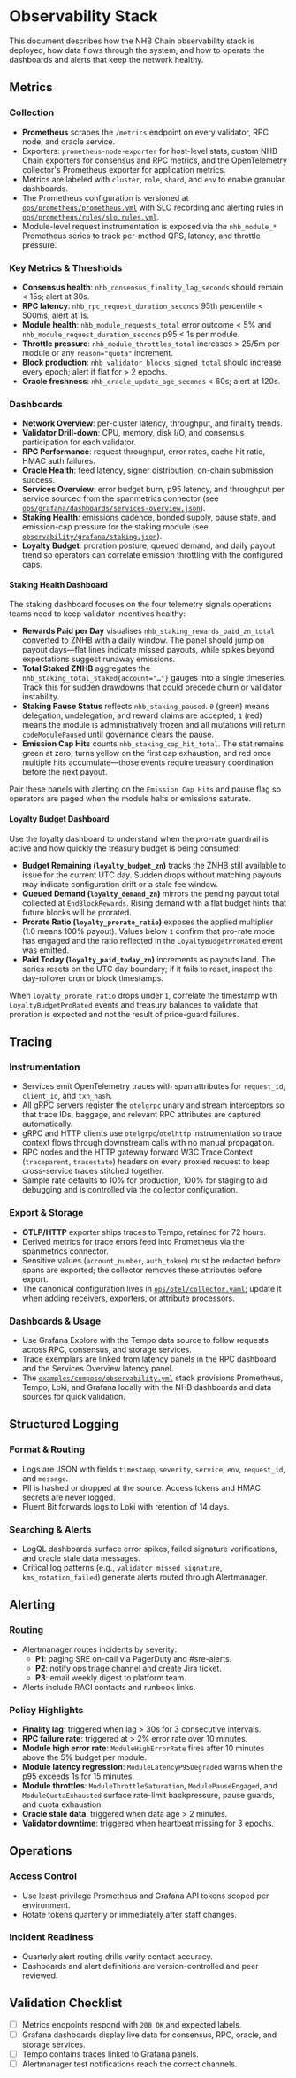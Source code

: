 # Observability Stack

This document describes how the NHB Chain observability stack is deployed, how data flows through the system, and how to operate the dashboards and alerts that keep the network healthy.

## Metrics

### Collection
- **Prometheus** scrapes the `/metrics` endpoint on every validator, RPC node, and oracle service.
- Exporters: `prometheus-node-exporter` for host-level stats, custom NHB Chain exporters for consensus and RPC metrics, and the OpenTelemetry collector's Prometheus exporter for application metrics.
- Metrics are labeled with `cluster`, `role`, `shard`, and `env` to enable granular dashboards.
- The Prometheus configuration is versioned at [`ops/prometheus/prometheus.yml`](../../ops/prometheus/prometheus.yml) with SLO recording and alerting rules in [`ops/prometheus/rules/slo.rules.yml`](../../ops/prometheus/rules/slo.rules.yml).
- Module-level request instrumentation is exposed via the `nhb_module_*` Prometheus series to track per-method QPS, latency, and throttle pressure.

### Key Metrics & Thresholds
- **Consensus health**: `nhb_consensus_finality_lag_seconds` should remain < 15s; alert at 30s.
- **RPC latency**: `nhb_rpc_request_duration_seconds` 95th percentile < 500ms; alert at 1s.
- **Module health**: `nhb_module_requests_total` error outcome < 5% and `nhb_module_request_duration_seconds` p95 < 1s per module.
- **Throttle pressure**: `nhb_module_throttles_total` increases > 25/5m per module or any `reason="quota"` increment.
- **Block production**: `nhb_validator_blocks_signed_total` should increase every epoch; alert if flat for > 2 epochs.
- **Oracle freshness**: `nhb_oracle_update_age_seconds` < 60s; alert at 120s.

### Dashboards
- **Network Overview**: per-cluster latency, throughput, and finality trends.
- **Validator Drill-down**: CPU, memory, disk I/O, and consensus participation for each validator.
- **RPC Performance**: request throughput, error rates, cache hit ratio, HMAC auth failures.
- **Oracle Health**: feed latency, signer distribution, on-chain submission success.
- **Services Overview**: error budget burn, p95 latency, and throughput per service sourced from the spanmetrics connector (see [`ops/grafana/dashboards/services-overview.json`](../../ops/grafana/dashboards/services-overview.json)).
- **Staking Health**: emissions cadence, bonded supply, pause state, and emission-cap pressure for the staking module (see [`observability/grafana/staking.json`](../../observability/grafana/staking.json)).
- **Loyalty Budget**: proration posture, queued demand, and daily payout trend so operators can correlate emission throttling with the configured caps.

#### Staking Health Dashboard

The staking dashboard focuses on the four telemetry signals operations teams need to keep validator incentives healthy:

- **Rewards Paid per Day** visualises `nhb_staking_rewards_paid_zn_total` converted to ZNHB with a daily window. The panel should jump on payout days—flat lines indicate missed payouts, while spikes beyond expectations suggest runaway emissions.
- **Total Staked ZNHB** aggregates the `nhb_staking_total_staked{account="…"}` gauges into a single timeseries. Track this for sudden drawdowns that could precede churn or validator instability.
- **Staking Pause Status** reflects `nhb_staking_paused`. `0` (green) means delegation, undelegation, and reward claims are accepted; `1` (red) means the module is administratively frozen and all mutations will return `codeModulePaused` until governance clears the pause.
- **Emission Cap Hits** counts `nhb_staking_cap_hit_total`. The stat remains green at zero, turns yellow on the first cap exhaustion, and red once multiple hits accumulate—those events require treasury coordination before the next payout.

Pair these panels with alerting on the `Emission Cap Hits` and pause flag so operators are paged when the module halts or emissions saturate.

#### Loyalty Budget Dashboard

Use the loyalty dashboard to understand when the pro-rate guardrail is active and how quickly the treasury budget is being consumed:

- **Budget Remaining (`loyalty_budget_zn`)** tracks the ZNHB still available to issue for the current UTC day. Sudden drops without matching payouts may indicate configuration drift or a stale fee window.
- **Queued Demand (`loyalty_demand_zn`)** mirrors the pending payout total collected at `EndBlockRewards`. Rising demand with a flat budget hints that future blocks will be prorated.
- **Prorate Ratio (`loyalty_prorate_ratio`)** exposes the applied multiplier (1.0 means 100% payout). Values below `1` confirm that pro-rate mode has engaged and the ratio reflected in the `LoyaltyBudgetProRated` event was emitted.
- **Paid Today (`loyalty_paid_today_zn`)** increments as payouts land. The series resets on the UTC day boundary; if it fails to reset, inspect the day-rollover cron or block timestamps.

When `loyalty_prorate_ratio` drops under `1`, correlate the timestamp with `LoyaltyBudgetProRated` events and treasury balances to validate that proration is expected and not the result of price-guard failures.

## Tracing

### Instrumentation
- Services emit OpenTelemetry traces with span attributes for `request_id`, `client_id`, and `txn_hash`.
- All gRPC servers register the `otelgrpc` unary and stream interceptors so that trace IDs, baggage, and relevant RPC attributes are captured automatically.
- gRPC and HTTP clients use `otelgrpc`/`otelhttp` instrumentation so trace context flows through downstream calls with no manual propagation.
- RPC nodes and the HTTP gateway forward W3C Trace Context (`traceparent`, `tracestate`) headers on every proxied request to keep cross-service traces stitched together.
- Sample rate defaults to 10% for production, 100% for staging to aid debugging and is controlled via the collector configuration.

### Export & Storage
- **OTLP/HTTP** exporter ships traces to Tempo, retained for 72 hours.
- Derived metrics for trace errors feed into Prometheus via the spanmetrics connector.
- Sensitive values (`account_number`, `auth_token`) must be redacted before spans are exported; the collector removes these attributes before export.
- The canonical configuration lives in [`ops/otel/collector.yaml`](../../ops/otel/collector.yaml); update it when adding receivers, exporters, or attribute processors.

### Dashboards & Usage
- Use Grafana Explore with the Tempo data source to follow requests across RPC, consensus, and storage services.
- Trace exemplars are linked from latency panels in the RPC dashboard and the Services Overview latency panel.
- The [`examples/compose/observability.yml`](../../examples/compose/observability.yml) stack provisions Prometheus, Tempo, Loki, and Grafana locally with the NHB dashboards and data sources for quick validation.

## Structured Logging

### Format & Routing
- Logs are JSON with fields `timestamp`, `severity`, `service`, `env`, `request_id`, and `message`.
- PII is hashed or dropped at the source. Access tokens and HMAC secrets are never logged.
- Fluent Bit forwards logs to Loki with retention of 14 days.

### Searching & Alerts
- LogQL dashboards surface error spikes, failed signature verifications, and oracle stale data messages.
- Critical log patterns (e.g., `validator_missed_signature`, `kms_rotation_failed`) generate alerts routed through Alertmanager.

## Alerting

### Routing
- Alertmanager routes incidents by severity:
  - **P1**: paging SRE on-call via PagerDuty and #sre-alerts.
  - **P2**: notify ops triage channel and create Jira ticket.
  - **P3**: email weekly digest to platform team.
- Alerts include RACI contacts and runbook links.

### Policy Highlights
- **Finality lag**: triggered when lag > 30s for 3 consecutive intervals.
- **RPC failure rate**: triggered at > 2% error rate over 10 minutes.
- **Module high error rate**: `ModuleHighErrorRate` fires after 10 minutes above the 5% budget per module.
- **Module latency regression**: `ModuleLatencyP95Degraded` warns when the p95 exceeds 1s for 15 minutes.
- **Module throttles**: `ModuleThrottleSaturation`, `ModulePauseEngaged`, and `ModuleQuotaExhausted` surface rate-limit backpressure, pause guards, and quota exhaustion.
- **Oracle stale data**: triggered when data age > 2 minutes.
- **Validator downtime**: triggered when heartbeat missing for 3 epochs.

## Operations

### Access Control
- Use least-privilege Prometheus and Grafana API tokens scoped per environment.
- Rotate tokens quarterly or immediately after staff changes.

### Incident Readiness
- Quarterly alert routing drills verify contact accuracy.
- Dashboards and alert definitions are version-controlled and peer reviewed.

## Validation Checklist
- [ ] Metrics endpoints respond with `200 OK` and expected labels.
- [ ] Grafana dashboards display live data for consensus, RPC, oracle, and storage services.
- [ ] Tempo contains traces linked to Grafana panels.
- [ ] Alertmanager test notifications reach the correct channels.
